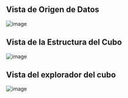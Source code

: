 ## Vista de Origen de Datos
![image](https://github.com/user-attachments/assets/f07a0179-b42a-4b0b-92fe-5b8bd1ab347e)

## Vista de la Estructura del Cubo

![image](https://github.com/user-attachments/assets/c38b1db9-26dd-4813-accd-4d1d360e4160)

## Vista del explorador del cubo
![image](https://github.com/user-attachments/assets/b7a9375f-d09e-495e-815e-2d4fb7b50b80)
